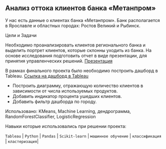## Анализ оттока клиентов банка «Метанпром»

У нас есть данные о клиентах банка «Метанпром». Банк располагается в Ярославле и областных городах: Ростов Великий и Рыбинск.

Цели и Задачи

Необходимо проанализировать клиентов регионального банка и выделить портрет клиентов, которые склонны уходить из банка.
На основе исследования подготовить отчет в виде презентации, для принятия управленческих решений. [Презентация](https://disk.yandex.ru/i/UrbFAH04yrZRBw "Ссылка на презентацию")

В рамках финального проекта было необходимо построить дашборд в Tableau. [Ссылка на дашборд в Tableau](https://public.tableau.com/app/profile/aleksey6907/viz/ProjektBanksSergeevAS/Dashboard1?publish=yes "Дашборд финальный роект Сергеев Алексей") 
- Построить диаграмму, отражающую количество клиентов в зависимости от числа используемых продуктов.
- Добавить индикатор процента ушедших клиентов.
- Добавить фильтр дашборда по городу.


Использовано:
KMeans, Machine Learning, дендрограмма, RandomForestClassifier, LogisticRegression

Навыки которые использовались при решении проекта:

`Tableau` | `Python` | `Pandas` | `Scikit-learn` | `машинное обучение` | `классификация` | `кластеризация`|
